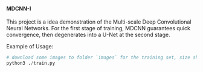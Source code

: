 #### MDCNN-I

This project is a idea demonstration of the Multi-scale Deep Convolutional Neural Networks.
For the first stage of training, MDCNN guarantees quick convergence, then degenerates into a U-Net at the second stage.

Example of Usage:

```python
# download some images to folder `images` for the training set, size should no less than `512X512`, then train model with
python3 ./train.py
```
